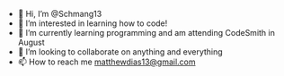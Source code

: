 - 👋 Hi, I’m @Schmang13
- 👀 I’m interested in learning how to code!
- 🌱 I’m currently learning programming and am attending CodeSmith in August
- 💞️ I’m looking to collaborate on anything and everything
- 📫 How to reach me matthewdias13@gmail.com

<!---
Schmang13/Schmang13 is a ✨ special ✨ repository because its `README.md` (this file) appears on your GitHub profile.
You can click the Preview link to take a look at your changes.
--->
